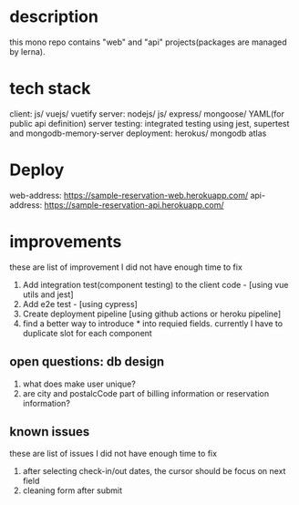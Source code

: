 # description
this mono repo contains "web" and "api" projects(packages are managed by lerna).

# tech stack
client: js/ vuejs/ vuetify
server: nodejs/ js/ express/ mongoose/ YAML(for public api definition)
server testing: integrated testing using jest, supertest and mongodb-memory-server
deployment: herokus/ mongodb atlas

# Deploy
web-address: https://sample-reservation-web.herokuapp.com/
api-address: https://sample-reservation-api.herokuapp.com/

# improvements
these are list of improvement I did not have enough time to fix
1. Add integration test(component testing) to the client code - [using vue utils and jest]
2. Add e2e test - [using cypress]
3. Create deployment pipeline [using github actions or heroku pipeline]
4. find a better way to introduce * into requied fields. currently I have to duplicate slot for each component

## open questions: db design
1. what does make user unique?
2. are city and postalcCode part of billing information or reservation information?

## known issues
these are list of issues I did not have enough time to fix

1. after selecting check-in/out dates, the cursor should be focus on next field
2. cleaning form after submit